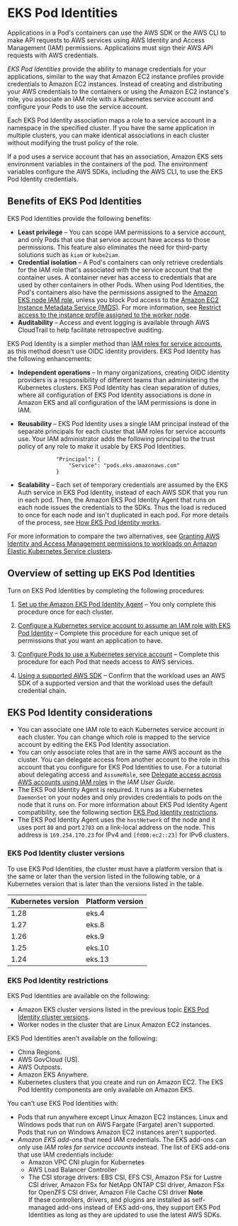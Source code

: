 # EKS Pod Identities<a name="pod-identities"></a>

Applications in a Pod's containers can use the AWS SDK or the AWS CLI to make API requests to AWS services using AWS Identity and Access Management \(IAM\) permissions\. Applications must sign their AWS API requests with AWS credentials\.

*EKS Pod Identities* provide the ability to manage credentials for your applications, similar to the way that Amazon EC2 instance profiles provide credentials to Amazon EC2 instances\. Instead of creating and distributing your AWS credentials to the containers or using the Amazon EC2 instance's role, you associate an IAM role with a Kubernetes service account and configure your Pods to use the service account\.

Each EKS Pod Identity association maps a role to a service account in a namespace in the specified cluster\. If you have the same application in multiple clusters, you can make identical associations in each cluster without modifying the trust policy of the role\.

If a pod uses a service account that has an association, Amazon EKS sets environment variables in the containers of the pod\. The environment variables configure the AWS SDKs, including the AWS CLI, to use the EKS Pod Identity credentials\.

## Benefits of EKS Pod Identities<a name="pod-id-benefits"></a>

EKS Pod Identities provide the following benefits:
+ **Least privilege** – You can scope IAM permissions to a service account, and only Pods that use that service account have access to those permissions\. This feature also eliminates the need for third\-party solutions such as `kiam` or `kube2iam`\.
+ **Credential isolation** – A Pod's containers can only retrieve credentials for the IAM role that's associated with the service account that the container uses\. A container never has access to credentials that are used by other containers in other Pods\. When using Pod Identities, the Pod's containers also have the permissions assigned to the [Amazon EKS node IAM role](create-node-role.md), unless you block Pod access to the [Amazon EC2 Instance Metadata Service \(IMDS\)](https://docs.aws.amazon.com/AWSEC2/latest/UserGuide/configuring-instance-metadata-service.html)\. For more information, see [Restrict access to the instance profile assigned to the worker node](https://aws.github.io/aws-eks-best-practices/security/docs/iam/#restrict-access-to-the-instance-profile-assigned-to-the-worker-node)\.
+ **Auditability** – Access and event logging is available through AWS CloudTrail to help facilitate retrospective auditing\.

EKS Pod Identity is a simpler method than [IAM roles for service accounts](iam-roles-for-service-accounts.md), as this method doesn't use OIDC identity providers\. EKS Pod Identity has the following enhancements:
+ **Independent operations** – In many organizations, creating OIDC identity providers is a responsibility of different teams than administering the Kubernetes clusters\. EKS Pod Identity has clean separation of duties, where all configuration of EKS Pod Identity associations is done in Amazon EKS and all configuration of the IAM permissions is done in IAM\.
+ **Reusability** – EKS Pod Identity uses a single IAM principal instead of the separate principals for each cluster that IAM roles for service accounts use\. Your IAM administrator adds the following principal to the trust policy of any role to make it usable by EKS Pod Identities\.

  ```
              "Principal": {
                  "Service": "pods.eks.amazonaws.com"
              }
  ```
+ **Scalability** – Each set of temporary credentials are assumed by the EKS Auth service in EKS Pod Identity, instead of each AWS SDK that you run in each pod\. Then, the Amazon EKS Pod Identity Agent that runs on each node issues the credentials to the SDKs\. Thus the load is reduced to once for each node and isn't duplicated in each pod\. For more details of the process, see [How EKS Pod Identity works](pod-id-how-it-works.md)\.

For more information to compare the two alternatives, see [Granting AWS Identity and Access Management permissions to workloads on Amazon Elastic Kubernetes Service clusters](service-accounts.md#service-accounts-iam)\.

## Overview of setting up EKS Pod Identities<a name="pod-id-setup-overview"></a>

Turn on EKS Pod Identities by completing the following procedures:

1. [Set up the Amazon EKS Pod Identity Agent](pod-id-agent-setup.md) – You only complete this procedure once for each cluster\.

1. [Configure a Kubernetes service account to assume an IAM role with EKS Pod Identity](pod-id-association.md) – Complete this procedure for each unique set of permissions that you want an application to have\.

   

1. [Configure Pods to use a Kubernetes service account](pod-id-configure-pods.md) – Complete this procedure for each Pod that needs access to AWS services\.

1. [Using a supported AWS SDK](pod-id-minimum-sdk.md) – Confirm that the workload uses an AWS SDK of a supported version and that the workload uses the default credential chain\.

## EKS Pod Identity considerations<a name="pod-id-considerations"></a>
+ You can associate one IAM role to each Kubernetes service account in each cluster\. You can change which role is mapped to the service account by editing the EKS Pod Identity association\.
+ You can only associate roles that are in the same AWS account as the cluster\. You can delegate access from another account to the role in this account that you configure for EKS Pod Identities to use\. For a tutorial about delegating access and `AssumeRole`, see [Delegate access across AWS accounts using IAM roles](https://docs.aws.amazon.com/IAM/latest/UserGuide/tutorial_cross-account-with-roles.html) in the *IAM User Guide*\.
+ The EKS Pod Identity Agent is required\. It runs as a Kubernetes `DaemonSet` on your nodes and only provides credentials to pods on the node that it runs on\. For more information about EKS Pod Identity Agent compatibility, see the following section [EKS Pod Identity restrictions](#pod-id-restrictions)\.
+ The EKS Pod Identity Agent uses the `hostNetwork` of the node and it uses port `80` and port `2703` on a link\-local address on the node\. This address is `169.254.170.23` for IPv4 and `[fd00:ec2::23]` for IPv6 clusters\.

### EKS Pod Identity cluster versions<a name="pod-id-cluster-versions"></a>

 To use EKS Pod Identities, the cluster must have a platform version that is the same or later than the version listed in the following table, or a Kubernetes version that is later than the versions listed in the table\.


| Kubernetes version | Platform version | 
| --- | --- | 
| 1\.28 | eks\.4 | 
| 1\.27 | eks\.8 | 
| 1\.26 | eks\.9 | 
| 1\.25 | eks\.10 | 
| 1\.24 | eks\.13 | 

### EKS Pod Identity restrictions<a name="pod-id-restrictions"></a>

EKS Pod Identities are available on the following:
+ Amazon EKS cluster versions listed in the previous topic [EKS Pod Identity cluster versions](#pod-id-cluster-versions)\.
+ Worker nodes in the cluster that are Linux Amazon EC2 instances\.

EKS Pod Identities aren't available on the following:
+ China Regions\.
+ AWS GovCloud \(US\)\.
+ AWS Outposts\.
+ Amazon EKS Anywhere\.
+ Kubernetes clusters that you create and run on Amazon EC2\. The EKS Pod Identity components are only available on Amazon EKS\.

You can't use EKS Pod Identities with:
+ Pods that run anywhere except Linux Amazon EC2 instances\. Linux and Windows pods that run on AWS Fargate \(Fargate\) aren't supported\. Pods that run on Windows Amazon EC2 instances aren't supported\.
+ *Amazon EKS add\-ons* that need IAM credentials\. The EKS add\-ons can only use *IAM roles for service accounts* instead\. The list of EKS add\-ons that use IAM credentials include:
  + Amazon VPC CNI plugin for Kubernetes
  + AWS Load Balancer Controller
  + The CSI storage drivers: EBS CSI, EFS CSI, Amazon FSx for Lustre CSI driver, Amazon FSx for NetApp ONTAP CSI driver, Amazon FSx for OpenZFS CSI driver, Amazon File Cache CSI driver
**Note**  
If these controllers, drivers, and plugins are installed as self\-managed add\-ons instead of EKS add\-ons, they support EKS Pod Identities as long as they are updated to use the latest AWS SDKs\.